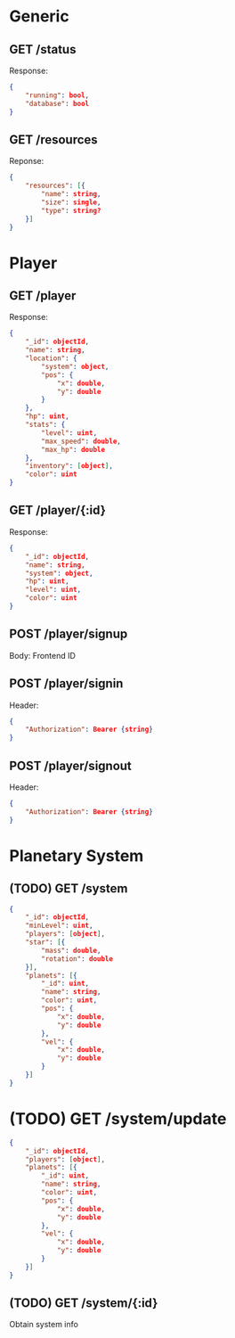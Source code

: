 # Generic
## GET /status
Response:
```json 
{
    "running": bool,
    "database": bool
}
```

## GET /resources
Reponse:
```json
{
    "resources": [{
        "name": string,
        "size": single,
        "type": string?
    }]
}
```

# Player
## GET /player
Response:
```json
{
    "_id": objectId,
    "name": string,
    "location": {
        "system": object,
        "pos": {
            "x": double,
            "y": double
        }
    },
    "hp": uint,
    "stats": {
        "level": uint,
        "max_speed": double,
        "max_hp": double
    },
    "inventory": [object],
    "color": uint
}
```

## GET /player/{:id}
Response:
```json
{
    "_id": objectId,
    "name": string,
    "system": object,
    "hp": uint,
    "level": uint,
    "color": uint
}
```

## POST /player/signup
Body: Frontend ID

## POST /player/signin
Header:
```json
{
    "Authorization": Bearer {string}
}
```

## POST /player/signout
Header:
```json
{
    "Authorization": Bearer {string}
}
```

# Planetary System
## (TODO) GET /system
```json
{
    "_id": objectId,
    "minLevel": uint,
    "players": [object],
    "star": [{
        "mass": double,
        "rotation": double
    }],
    "planets": [{
        "_id": uint,
        "name": string,
        "color": uint,
        "pos": {
            "x": double,
            "y": double
        },
        "vel": {
            "x": double,
            "y": double
        }
    }]
}
```

# (TODO) GET /system/update
```json
{
    "_id": objectId,
    "players": [object],
    "planets": [{
        "_id": uint,
        "name": string,
        "color": uint,
        "pos": {
            "x": double,
            "y": double
        },
        "vel": {
            "x": double,
            "y": double
        }
    }]
}
```

## (TODO) GET /system/{:id}
Obtain system info